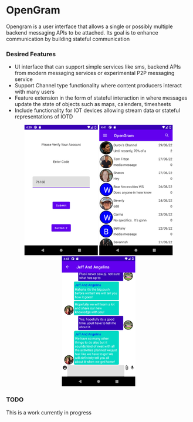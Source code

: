 # OpenGram

Opengram is a user interface that allows a single or possibly multiple backend messaging APIs to be attached. Its goal is to enhance communication by building stateful communication


### Desired Features
* UI interface that can support simple services like sms, backend APIs from modern messaging services or experimental P2P messaging service
* Support Channel type functionality where content producers interact with many users
* Feature extension in the form of stateful interaction in where messages update the state of objects such as maps, calenders, timesheets
* Include functionality for IOT devices allowing stream data or stateful representations of IOTD


<p align="center">
<img src="https://github.com/cagneymoreau/opengram/blob/master/screen1.png" width="200"/>
<img src="https://github.com/cagneymoreau/opengram/blob/master/screen2.png" width="200"/>
<img src="https://github.com/cagneymoreau/opengram/blob/master/screen3.png" width="200"/>
</p>

### TODO
This is a work currently in progress